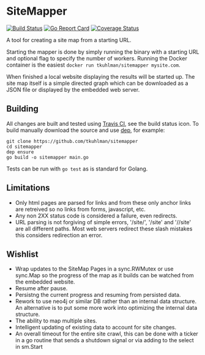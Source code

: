 # SiteMapper
[![Build Status](https://travis-ci.org/tkuhlman/sitemapper.svg)](https://travis-ci.org/tkuhlman/sitemapper)
[![Go Report Card](https://goreportcard.com/badge/github.com/tkuhlman/sitemapper)](https://goreportcard.com/report/github.com/tkuhlman/sitemapper)
[![Coverage Status](https://coveralls.io/repos/tkuhlman/sitemapper/badge.svg?branch=master&service=github)](https://coveralls.io/github/tkuhlman/sitemapper?branch=master)

A tool for creating a site map from a starting URL.

Starting the mapper is done by simply running the binary with a starting URL and optional flag to specify the number of workers.
Running the Docker container is the easiest `docker run tkuhlman/sitemapper mysite.com`.

When finished a local website displaying the results will be started up.
The site map itself is a simple directed graph which can be downloaded as a JSON file or displayed by the embedded web server.

## Building

All changes are built and tested using [Travis CI](https://travis-ci.org/), see the build status icon.
To build manually download the source and use [dep](https://github.com/golang/dep), for example:

    git clone https://github.com/tkuhlman/sitemapper
    cd sitemapper
    dep ensure
    go build -o sitemapper main.go

Tests can be run with `go test` as is standard for Golang.

## Limitations
- Only html pages are parsed for links and from these only anchor links are retreived so no links from forms, javascript, etc.
- Any non 2XX status code is considered a failure, even redirects.
- URL parsing is not forgiving of simple errors, '/site/', '/site' and '//site' are all different paths.
  Most web servers redirect these slash mistakes this considers redirection an error.

## Wishlist
- Wrap updates to the SiteMap Pages in a sync.RWMutex or use sync.Map so the progress of the map as it builds can be watched from the embedded website.
- Resume after pause.
- Persistng the current progress and resuming from persisted data.
- Rework to use neo4j or similar DB rather than an internal data structure.
  An alternative is to put some more work into optimizing the internal data structure.
- The ability to map multiple sites.
- Intelligent updating of existing data to account for site changes.
- An overall timeout for the entire site crawl, this can be done with a ticker in a go routine that sends
  a shutdown signal or via adding to the select in sm.Start
